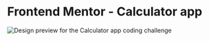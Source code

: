 # Frontend Mentor - Calculator app

![Design preview for the Calculator app coding challenge](./design/desktop-preview.jpg)
